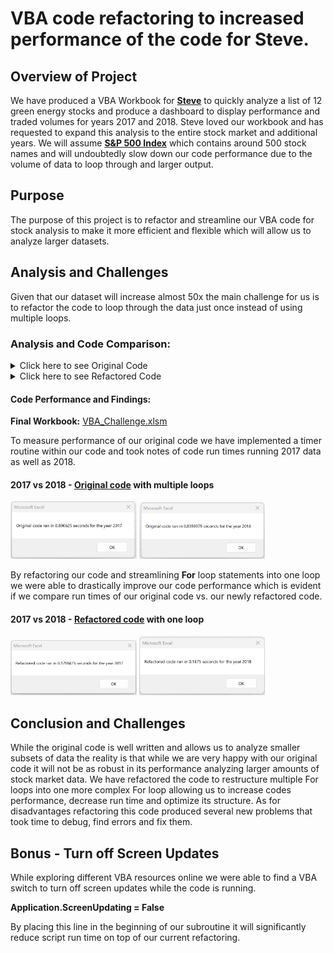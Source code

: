 # VBA code refactoring to increased performance of the code for Steve.

## Overview of Project
We have produced a VBA Workbook for [**Steve**](https://en.wikipedia.org/wiki/Steve_Ballmer) to quickly analyze a list of 12 green energy stocks and produce a dashboard to display performance and traded volumes for years 2017 and 2018. Steve loved our workbook and has requested to expand this analysis to the entire stock market and additional years. We will assume [**S&P 500 Index**](https://en.wikipedia.org/wiki/S%26P_500) which contains around 500 stock names and will undoubtedly slow down our code performance due to the volume of data to loop through and larger output. 

## Purpose
The purpose of this project is to refactor and streamline our VBA code for stock analysis to make it more efficient and flexible which will allow us to analyze larger datasets.

## Analysis and Challenges
Given that our dataset will increase almost 50x the main challenge for us is to refactor the code to loop through the data just once instead of using multiple loops.

### Analysis and Code Comparison:
<details>
 <summary>Click here to see Original Code</summary>

  ### Original Code [VBA_Challenge_original.vbs](https://github.com/vkbt/Stock_Analysis/blob/main/VBA_Challenge_original.vbs)
  ```vba
 
 Sub AllStockAnalysis()

'define startTime and endTime as Singles

Dim startTime As Single
Dim endTime  As Single

'define variable yearvalue and create input box with question to user which year's information will be used in this analysis

yearvalue = InputBox("What year would you like to run the analysis on?")

'start timer

startTime = Timer

'select "All Stocks Analysis Worksheet"

Worksheets("All Stocks Analysis").Activate

'name and format headers in the worksheet

Range("A1").Value = "All Stocks (" + yearvalue + ")"
Range("A3:C3").Font.Bold = True
Range("A3:C3").Borders(xlEdgeBottom).LineStyle = xlContinuous
Range("B4:B15").NumberFormat = "#,##0"
Range("C4:C15").NumberFormat = "0.0%"
Columns("B").AutoFit


Cells(3, 1).Value = "Ticker"

Cells(3, 2).Value = "Total Daily Volume"

Cells(3, 3).Value = "Return"

'initialize array of 12 tickers and assign String type to the tickers

Dim tickers(11) As String

'define ticker names

    tickers(0) = "AY"
    tickers(1) = "CSIQ"
    tickers(2) = "DQ"
    tickers(3) = "ENPH"
    tickers(4) = "FSLR"
    tickers(5) = "HASI"
    tickers(6) = "JKS"
    tickers(7) = "RUN"
    tickers(8) = "SEDG"
    tickers(9) = "SPWR"
    tickers(10) = "TERP"
    tickers(11) = "VSLR"
    
'define startingPrice and endingPrice as Double

Dim startingPrice As Double
Dim endingPrice As Double

'select worksheet with data

Worksheets(yearvalue).Activate

'define rowStart and RowEnd

rowStart = 2
RowEnd = Cells(Rows.Count, "A").End(xlUp).Row

'Start loop for tickers

For i = 0 To 11

ticker = tickers(i)

'define totalVolume and set it at 0

totalVolume = 0

'select worksheet with data

Worksheets(yearvalue).Activate

'start loop for totalvolume by 1) defining "j" using rowStart and rowEnd

For j = rowStart To RowEnd

    'create IF rule for totalVolume that changes if ticker name is changing
    
    If Cells(j, 1).Value = ticker Then
        
    totalVolume = totalVolume + Cells(j, 8).Value
       
    End If
    
    'create IF rule for startingPrice
    
    If Cells(j, 1).Value = ticker And Cells(j - 1, 1).Value <> ticker Then
    
    startingPrice = Cells(j, 6)
        
    End If
    
    'create IF rule for endingPrice
    
    If Cells(j, 1).Value = ticker And Cells(j + 1, 1).Value <> ticker Then
    
    endingPrice = Cells(j, 6)
    
    End If
    
'end j loop

Next j

'select "All Stocks Analysis Worksheet"

Worksheets("All Stocks Analysis").Activate

'populate list of tickers

Cells(4 + i, 1).Value = ticker

'populate totalvolume result

Cells(4 + i, 2).Value = totalVolume

'populate value result

Cells(4 + i, 3).Value = (endingPrice / startingPrice) - 1

'formatting

If Cells(4 + i, 3) > 0 Then

Cells(4 + i, 3).Interior.Color = vbGreen

ElseIf Cells(4 + i, 3) < 0 Then

    Cells(4 + i, 3).Interior.Color = vbRed

Else

    Cells(4 + i, 3).Interior.Color = xlNone

End If       

Next i
endTime = Timer
MsgBox "Original code ran in " & (endTime - startTime) & " seconds for the year " & (yearvalue)

End Sub
  ```
</details>

<details>
 <summary>Click here to see Refactored Code</summary>
 
  ### Refactored code [VBA_Challenge_refactored.vbs](https://github.com/vkbt/Stock_Analysis/blob/main/VBA_Challenge_refactored.vbs) 
```vba
 
 Sub AllStocksAnalysisRefactored()
    Application.ScreenUpdating = False
    Dim startTime As Single
    Dim endTime  As Single

    yearvalue = InputBox("What year would you like to run the analysis on?")

    startTime = Timer
    
    'Format the output sheet on All Stocks Analysis worksheet
    Worksheets("All Stocks Analysis").Activate
    
    Range("A1").Value = "All Stocks (" + yearvalue + ")"
    
    'Create a header row
    Cells(3, 1).Value = "Ticker"
    Cells(3, 2).Value = "Total Daily Volume"
    Cells(3, 3).Value = "Return"

    'Initialize array of all tickers
    Dim tickers(11) As String
    
    tickers(0) = "AY"
    tickers(1) = "CSIQ"
    tickers(2) = "DQ"
    tickers(3) = "ENPH"
    tickers(4) = "FSLR"
    tickers(5) = "HASI"
    tickers(6) = "JKS"
    tickers(7) = "RUN"
    tickers(8) = "SEDG"
    tickers(9) = "SPWR"
    tickers(10) = "TERP"
    tickers(11) = "VSLR"
    
    'Activate data worksheet
    Worksheets(yearvalue).Activate
    
    'Get the number of rows to loop over
    RowCount = Cells(Rows.Count, "A").End(xlUp).Row
    
    '1a) Create a ticker Index
    tickerIndex = 0

    '1b) Create three output arrays
    Dim tickerVolumes(11) As Long
    Dim tickerStartingPrice(11) As Single
    Dim tickerEndingPrice(11) As Single
        
    '2a) Create a for loop to initialize the tickerVolumes to zero.
    For i = 0 To 11
    tickerVolumes(i) = 0
    
    Next i
        
    '2b) Loop over all the rows in the spreadsheet.
    For i = 2 To RowCount
    
        '3a) Increase volume for current ticker
            If Cells(i, 1) = tickers(tickerIndex) Then tickerVolumes(tickerIndex) = tickerVolumes(tickerIndex) + Cells(i, 8).Value
          
        '3b) Check if the current row is the first row with the selected tickerIndex.
            If Cells(i, 1) = tickers(tickerIndex) And Cells(i - 1, 1) <> tickers(tickerIndex) Then tickerStartingPrice(tickerIndex) = Cells(i, 6)
        
        '3c) check if the current row is the last row with the selected ticker
            If Cells(i, 1) = tickers(tickerIndex) And Cells(i + 1, 1) <> tickers(tickerIndex) Then tickerEndingPrice(tickerIndex) = Cells(i, 6)
        '3d Increase the tickerIndex.
            If Cells(i, 1).Value = tickers(tickerIndex) And Cells(i + 1, 1) <> tickers(tickerIndex) Then tickerIndex = tickerIndex + 1
            
        'End If
     
    Next i
    
    '4) Loop through your arrays to output the Ticker, Total Daily Volume, and Return.
    Worksheets("All Stocks Analysis").Activate
    For i = 0 To 11
    Cells(4 + i, 1).Value = tickers(i)
    Cells(i + 4, 2).Value = tickerVolumes(i)
    Cells(i + 4, 3).Value = tickerEndingPrice(i) / tickerStartingPrice(i) - 1
        
    Next i
    
    'Formatting
    Worksheets("All Stocks Analysis").Activate
    Range("A3:C3").Font.FontStyle = "Bold"
    Range("A3:C3").Borders(xlEdgeBottom).LineStyle = xlContinuous
    Range("B4:B15").NumberFormat = "#,##0"
    Range("C4:C15").NumberFormat = "0.0%"
    Columns("B").AutoFit

    dataRowStart = 4
    dataRowEnd = 15

    For i = dataRowStart To dataRowEnd
        
        If Cells(i, 3) > 0 Then
            
            Cells(i, 3).Interior.Color = vbGreen
            
        Else
        
            Cells(i, 3).Interior.Color = vbRed
            
        End If
        
    Next i
 
    endTime = Timer
    MsgBox "Refactored code + Screen Update = OFF ran in " & (endTime - startTime) & " seconds for the year " & (yearvalue)

End Sub
```
 
</details>


#### Code Performance and Findings:
**Final Workbook:** [VBA_Challenge.xlsm](https://github.com/vkbt/Stock_Analysis/blob/main/VBA_Challenge.xlsm)
 
 To measure performance of our original code we have implemented a timer routine within our code and took notes of code run times running 2017 data as well as 2018.

#### 2017 vs 2018 - [Original code](https://github.com/vkbt/Stock_Analysis/blob/main/VBA_Challenge_original.vbs) with multiple loops
<p float="left">
 <img src="https://github.com/vkbt/Stock_Analysis/blob/main/resources/Original%20code%202017.png" width=40% height=40%>
 <img src="https://github.com/vkbt/Stock_Analysis/blob/main/resources/Original%20code%202018.png" width=40% height=40%>
 </p>


By refactoring our code and streamlining **For** loop statements into one loop we were able to drastically improve our code performance which is evident if we compare run times of our original code vs. our newly refactored code.

#### 2017 vs 2018 - [Refactored code](https://github.com/vkbt/Stock_Analysis/blob/main/VBA_Challenge_refactored.vbs) with one loop
 <p float="left">
<img src="https://github.com/vkbt/Stock_Analysis/blob/main/resources/Refactored%20code%202017.png" width=40% height=40%>
<img src="https://github.com/vkbt/Stock_Analysis/blob/main/resources/Refactored%20code%202018.png" width=40% height=40%>
</p>

## Conclusion and Challenges
While the original code is well written and allows us to analyze smaller subsets of data the reality is that while we are very happy with our original code it will not be as robust in its performance analyzing larger amounts of stock market data.
We have refactored the code to restructure multiple For loops into one more complex For loop allowing us to increase codes performance, decrease run time and optimize its structure.
As for disadvantages refactoring this code produced several new problems that took time to debug, find errors and fix them.

## Bonus - Turn off Screen Updates
While exploring different VBA resources online we were able to find a VBA switch to turn off screen updates while the code is running.
 
**Application.ScreenUpdating = False**
 
By placing this line in the beginning of our subroutine it will significantly reduce script run time on top of our current refactoring.
 

